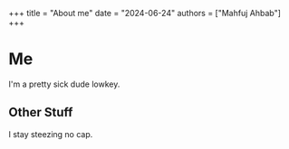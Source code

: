 +++
title = "About me"
date = "2024-06-24"
authors = ["Mahfuj Ahbab"]
+++

# Me
I'm a pretty sick dude lowkey.

## Other Stuff
I stay steezing no cap.
